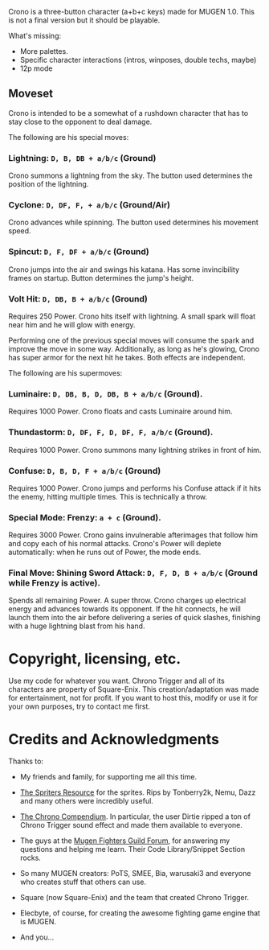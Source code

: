 Crono is a three-button character (a+b+c keys) made for MUGEN 1.0.
This is not a final version but it should be playable.

What's missing:

- More palettes.
- Specific character interactions (intros, winposes, double techs, maybe)
- 12p mode

## Moveset

Crono is intended to be a somewhat of a rushdown character that has to stay 
close to the opponent to deal damage. 

The following are his special moves:

### Lightning: `D, B, DB + a/b/c` (Ground)

Crono summons a lightning from the sky. The button used determines the 
position of the lightning.

### Cyclone: `D, DF, F, + a/b/c` (Ground/Air)

Crono advances while spinning. The button used determines his movement speed.

### **Spincut**: `D, F, DF + a/b/c` (Ground)

Crono jumps into the air and swings his katana. Has some invincibility frames 
on startup. Button determines the jump's height.


### **Volt Hit**: `D, DB, B + a/b/c` (Ground) 

Requires 250 Power. Crono hits itself with lightning. A small spark will float 
near him and he will glow with energy. 

Performing one of the previous special moves will consume the spark and improve
the move in some way. Additionally, as long as he's glowing, Crono has super 
armor for the next hit he takes. Both effects are independent.

The following are his supermoves:

### **Luminaire**: `D, DB, B, D, DB, B + a/b/c` (Ground).

Requires 1000 Power. Crono floats and casts Luminaire around him.
    
### **Thundastorm**: `D, DF, F, D, DF, F, a/b/c` (Ground).

Requires 1000 Power. Crono summons many lightning strikes in front of him.

### **Confuse**: `D, B, D, F + a/b/c` (Ground)

Requires 1000 Power. Crono jumps and performs his Confuse attack if it hits 
the enemy, hitting multiple times. This is technically a throw.

### Special Mode: **Frenzy**: `a + c` (Ground).

Requires 3000 Power. Crono gains invulnerable afterimages that follow him and
copy each of his normal attacks. Crono's Power will deplete automatically: 
when he runs out of Power, the mode ends.

### Final Move: **Shining Sword Attack**: `D, F, D, B + a/b/c` (Ground while Frenzy is active).

Spends all remaining Power. A super throw. Crono charges up electrical energy and
advances towards its opponent. If the hit connects, he will launch them into the air 
before delivering a series of quick slashes, finishing with a huge lightning blast from his hand.

# Copyright, licensing, etc.

Use my code for whatever you want. Chrono Trigger and all of its characters are property of Square-Enix. This creation/adaptation was made for entertainment, not for profit. If you want to host this, modify or use it for your own purposes, try to contact me first.

# Credits and Acknowledgments 

Thanks to:

- My friends and family, for supporting me all this time.

- [The Spriters Resource](http://www.spriters-resource.com) for the sprites. Rips by Tonberry2k, Nemu, Dazz
  and many others were incredibly useful.

- [The Chrono Compendium](http://chronocompendium.com). In particular, the user Dirtie ripped 
  a ton of Chrono Trigger sound effect and made them available to everyone.

- The guys at the [Mugen Fighters Guild Forum](http://mugenguild.com/forumx/index.php),
  for answering my questions and helping me learn. Their Code Library/Snippet Section rocks.

- So many MUGEN creators: PoTS, SMEE, Bia, warusaki3 and everyone who creates stuff that others can use.

- Square (now Square-Enix) and the team that created Chrono Trigger.

- Elecbyte, of course, for creating the awesome fighting game engine that is MUGEN.

- And you...
